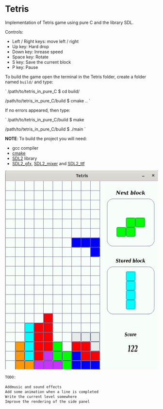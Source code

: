 # Tetris

Implementation of Tetris game using pure C and the library SDL.

Controls:

* Left / Right keys: move left / right
* Up key: Hard drop
* Down key: Inrease speed
* Space key: Rotate
* S key: Save the current block
* P key: Pause

To build the game open the terminal in the Tetris folder, create a folder named ` build/ ` and type:

`
/path/to/tetris_in_pure_C $ cd build/

/path/to/tetris_in_pure_C/build $ cmake ..
`

If no errors appeared, then type:

`
/path/to/tetris_in_pure_C/build $ make

/path/to/tetris_in_pure_C/build $ ./main
`

**NOTE**: To build the project you will need:

* gcc compiler
* [cmake](https://cmake.org/download/)
* [SDL2](https://www.libsdl.org/download-2.0.php) library
* [SDL2_gfx](http://www.ferzkopp.net/Software/SDL2_gfx/Docs/html/index.html),
[SDL2_mixer](https://www.libsdl.org/projects/SDL_mixer/) and
[SDL2_ttf](https://www.libsdl.org/projects/SDL_ttf/)

![tetris in C](./media/tetris.gif)

    TODO:

    Addmusic and sound effects
    Add some animation when a line is completed
    Write the current level somewhere
    Improve the rendering of the side panel
